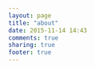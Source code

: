 ```yaml
---
layout: page
title: "about"
date: 2015-11-14 14:43
comments: true
sharing: true
footer: true
---
```


